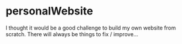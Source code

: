 # personalWebsite

I thought it would be a good challenge to build my own website from scratch. There will always be things to fix / improve...

